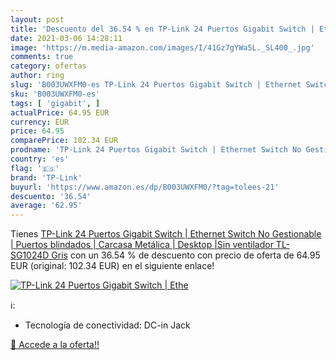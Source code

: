 ```yaml
---
layout: post
title: 'Descuento del 36.54 % en TP-Link 24 Puertos Gigabit Switch | Ethe'
date: 2021-03-06 14:28:11
image: 'https://m.media-amazon.com/images/I/41Gz7gYWa5L._SL400_.jpg'
comments: true
category: ofertas
author: ring
slug: 'B003UWXFM0-es TP-Link 24 Puertos Gigabit Switch | Ethernet Switch No...'
sku: 'B003UWXFM0-es'
tags: [ 'gigabit', ]
actualPrice: 64.95 EUR
currency: EUR
price: 64.95
comparePrice: 102.34 EUR
prodname: 'TP-Link 24 Puertos Gigabit Switch | Ethernet Switch No Gestionable | Puertos blindados | Carcasa Metálica | Desktop |Sin ventilador  TL-SG1024D  Gris'
country: 'es'
flag: '🇪🇸'
brand: 'TP-Link'
buyurl: 'https://www.amazon.es/dp/B003UWXFM0/?tag=tolees-21'
descuento: '36.54'
average: '62.95'
---
```


Tienes [TP-Link 24 Puertos Gigabit Switch | Ethernet Switch No Gestionable | Puertos blindados | Carcasa Metálica | Desktop |Sin ventilador  TL-SG1024D  Gris](https://www.amazon.es/dp/B003UWXFM0/?tag=tolees-21) con un 36.54 % de descuento con precio de oferta de 64.95 EUR (original: 102.34 EUR) en el siguiente enlace!

[![TP-Link 24 Puertos Gigabit Switch | Ethe](https://m.media-amazon.com/images/I/41Gz7gYWa5L._SL400_.jpg)](https://www.amazon.es/dp/B003UWXFM0/?tag=tolees-21)

ℹ️:

- Tecnología de conectividad: DC-in Jack

[🛒 Accede a la oferta!!](https://www.amazon.es/dp/B003UWXFM0/?tag=tolees-21)
